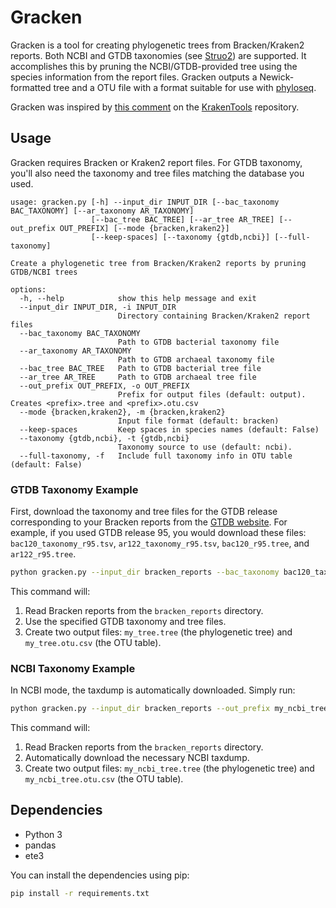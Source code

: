 # Gracken

Gracken is a tool for creating phylogenetic trees from Bracken/Kraken2 reports. Both NCBI and GTDB taxonomies (see [Struo2](https://github.com/leylabmpi/Struo2)) are supported. It accomplishes this by pruning the NCBI/GTDB-provided tree using the species information from the report files. Gracken outputs a Newick-formatted tree and a OTU file with a format suitable for use with [phyloseq](https://joey711.github.io/phyloseq/).

Gracken was inspired by [this comment](https://github.com/jenniferlu717/KrakenTools/issues/46#issuecomment-2387744942) on the [KrakenTools](https://github.com/jenniferlu717/KrakenTools/) repository.

## Usage

Gracken requires Bracken or Kraken2 report files. For GTDB taxonomy, you'll also need the taxonomy and tree files matching the database you used.

```
usage: gracken.py [-h] --input_dir INPUT_DIR [--bac_taxonomy BAC_TAXONOMY] [--ar_taxonomy AR_TAXONOMY]
                  [--bac_tree BAC_TREE] [--ar_tree AR_TREE] [--out_prefix OUT_PREFIX] [--mode {bracken,kraken2}]
                  [--keep-spaces] [--taxonomy {gtdb,ncbi}] [--full-taxonomy]

Create a phylogenetic tree from Bracken/Kraken2 reports by pruning GTDB/NCBI trees

options:
  -h, --help            show this help message and exit
  --input_dir INPUT_DIR, -i INPUT_DIR
                        Directory containing Bracken/Kraken2 report files
  --bac_taxonomy BAC_TAXONOMY
                        Path to GTDB bacterial taxonomy file
  --ar_taxonomy AR_TAXONOMY
                        Path to GTDB archaeal taxonomy file
  --bac_tree BAC_TREE   Path to GTDB bacterial tree file
  --ar_tree AR_TREE     Path to GTDB archaeal tree file
  --out_prefix OUT_PREFIX, -o OUT_PREFIX
                        Prefix for output files (default: output). Creates <prefix>.tree and <prefix>.otu.csv
  --mode {bracken,kraken2}, -m {bracken,kraken2}
                        Input file format (default: bracken)
  --keep-spaces         Keep spaces in species names (default: False)
  --taxonomy {gtdb,ncbi}, -t {gtdb,ncbi}
                        Taxonomy source to use (default: ncbi).
  --full-taxonomy, -f   Include full taxonomy info in OTU table (default: False)
```

### GTDB Taxonomy Example

First, download the taxonomy and tree files for the GTDB release corresponding to your Bracken reports from the [GTDB website](https://gtdb.ecogenomic.org/downloads). For example, if you used GTDB release 95, you would download these files: `bac120_taxonomy_r95.tsv`, `ar122_taxonomy_r95.tsv`, `bac120_r95.tree`, and `ar122_r95.tree`.

```bash
python gracken.py --input_dir bracken_reports --bac_taxonomy bac120_taxonomy_r95.tsv --ar_taxonomy ar122_taxonomy_r95.tsv --bac_tree bac120_r95.tree --ar_tree ar122_r95.tree --out_prefix my_tree --taxonomy gtdb
```

This command will:

1.  Read Bracken reports from the `bracken_reports` directory.
2.  Use the specified GTDB taxonomy and tree files.
3.  Create two output files: `my_tree.tree` (the phylogenetic tree) and `my_tree.otu.csv` (the OTU table).

### NCBI Taxonomy Example

In NCBI mode, the taxdump is automatically downloaded. Simply run:

```bash
python gracken.py --input_dir bracken_reports --out_prefix my_ncbi_tree --mode bracken
```

This command will:
1.  Read Bracken reports from the `bracken_reports` directory.
2.  Automatically download the necessary NCBI taxdump.
3.  Create two output files: `my_ncbi_tree.tree` (the phylogenetic tree) and `my_ncbi_tree.otu.csv` (the OTU table).

## Dependencies

*   Python 3
*   pandas
*   ete3

You can install the dependencies using pip:

```bash
pip install -r requirements.txt
```

